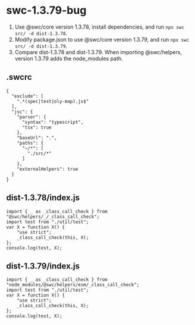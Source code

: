 # swc-1.3.79-bug

1. Use @swc/core version 1.3.78, install dependencies, and run `npx swc src/ -d dist-1.3.78`.
2. Modify package.json to use @swc/core version 1.3.79, and run `npx swc src/ -d dist-1.3.79`.
3. Compare dist-1.3.78 and dist-1.3.79. When importing @swc/helpers, version 1.3.79 adds the node_modules path.

## .swcrc
```
{
  "exclude": [
    ".*(spec|test|oly-map).js$"
  ],
  "jsc": {
    "parser": {
      "syntax": "typescript",
      "tsx": true
    },
    "baseUrl": ".",
    "paths": {
      "~/*": [
        "./src/*"
      ]
    },
    "externalHelpers": true
  }
}
```

## dist-1.3.78/index.js
```
import { _ as _class_call_check } from "@swc/helpers/_/_class_call_check";
import test from "./util/test";
var X = function X() {
    "use strict";
    _class_call_check(this, X);
};
console.log(test, X);

```

## dist-1.3.79/index.js
```
import { _ as _class_call_check } from "node_modules/@swc/helpers/esm/_class_call_check";
import test from "./util/test";
var X = function X() {
    "use strict";
    _class_call_check(this, X);
};
console.log(test, X);

```

